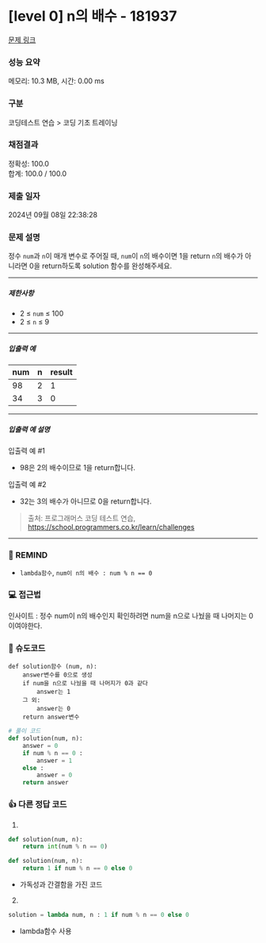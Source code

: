 # [level 0] n의 배수 - 181937 

[문제 링크](https://school.programmers.co.kr/learn/courses/30/lessons/181937) 

### 성능 요약

메모리: 10.3 MB, 시간: 0.00 ms

### 구분

코딩테스트 연습 > 코딩 기초 트레이닝

### 채점결과

정확성: 100.0<br/>합계: 100.0 / 100.0

### 제출 일자

2024년 09월 08일 22:38:28

### 문제 설명

<p>정수 <code>num</code>과 <code>n</code>이 매개 변수로 주어질 때, <code>num</code>이 <code>n</code>의 배수이면 1을 return <code>n</code>의 배수가 아니라면 0을 return하도록 solution 함수를 완성해주세요.</p>

<hr>

<h5>제한사항</h5>

<ul>
<li>2 ≤ <code>num</code> ≤ 100</li>
<li>2 ≤ <code>n</code> ≤ 9</li>
</ul>

<hr>

<h5>입출력 예</h5>
<table class="table">
        <thead><tr>
<th>num</th>
<th>n</th>
<th>result</th>
</tr>
</thead>
        <tbody><tr>
<td>98</td>
<td>2</td>
<td>1</td>
</tr>
<tr>
<td>34</td>
<td>3</td>
<td>0</td>
</tr>
</tbody>
      </table>
<hr>

<h5>입출력 예 설명</h5>

<p>입출력 예 #1</p>

<ul>
<li>98은 2의 배수이므로 1을 return합니다.</li>
</ul>

<p>입출력 예 #2</p>

<ul>
<li>32는 3의 배수가 아니므로 0을 return합니다.</li>
</ul>


> 출처: 프로그래머스 코딩 테스트 연습, https://school.programmers.co.kr/learn/challenges
---
### 🤔 REMIND
- `lambda함수`, `num이 n의 배수 : num % n == 0`

### 💻 접근법
인사이트 : 정수 num이 n의 배수인지 확인하려면 num을 n으로 나눴을 때 나머지는 0 이여야한다.

### 📝 슈도코드
```
def solution함수 (num, n):
    answer변수를 0으로 생성
    if num을 n으로 나눴을 때 나머지가 0과 같다
        answer는 1
    그 외:
        answer는 0
    return answer변수
```

```python
# 풀이 코드
def solution(num, n):
    answer = 0
    if num % n == 0 :
        answer = 1
    else :
        answer = 0
    return answer
```

### 👍 다른 정답 코드
1.
```python
def solution(num, n):
    return int(num % n == 0)
```
```python
def solution(num, n):
    return 1 if num % n == 0 else 0
```
- 가독성과 간결함을 가진 코드

2.
```python
solution = lambda num, n : 1 if num % n == 0 else 0
```
- lambda함수 사용
